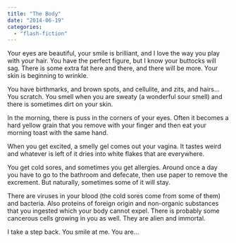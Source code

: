 ```yaml
---
title: "The Body"
date: "2014-06-19"
categories: 
  - "flash-fiction"
---
```


Your eyes are beautiful, your smile is brilliant, and I love the way you play with your hair. You have the perfect figure, but I know your buttocks will sag. There is some extra fat here and there, and there will be more. Your skin is beginning to wrinkle.

You have birthmarks, and brown spots, and cellulite, and zits, and hairs... You scratch. You smell when you are sweaty (a wonderful sour smell) and there is sometimes dirt on your skin.

In the morning, there is puss in the corners of your eyes. Often it becomes a hard yellow grain that you remove with your finger and then eat your morning toast with the same hand.

When you get excited, a smelly gel comes out your vagina. It tastes weird and whatever is left of it dries into white flakes that are everywhere.

You get cold sores, and sometimes you get allergies. Around once a day you have to go to the bathroom and defecate, then use paper to remove the excrement. But naturally, sometimes some of it will stay.

There are viruses in your blood (the cold sores come from some of them) and bacteria. Also proteins of foreign origin and non-organic substances that you ingested which your body cannot expel. There is probably some cancerous cells growing in you as well. They are alien and immortal.

I take a step back. You smile at me. You are...
